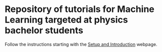 # Repository of tutorials for Machine Learning targeted at physics bachelor students

Follow the instructions starting with the [Setup and Introduction](https://imdinu.github.io/onboarding-ml/) webpage.
